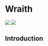 # Wraith
[![](https://img.shields.io/badge/Category-Defense%20Evasion-E5A505?style=flat-square)]() [![](https://img.shields.io/badge/Language-C%20%2f%20C++%20%2f%20CSharp%20%2f%20Python3-E5A505?style=flat-square)]()

## Introduction
